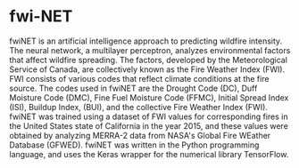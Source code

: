 # fwi-NET
fwiNET is an artificial intelligence approach to predicting wildfire intensity. The neural network, a
multilayer perceptron, analyzes environmental factors that affect wildfire spreading. The factors, developed 
by the Meteorological Service of Canada, are collectively known as the Fire Weather Index (FWI). FWI consists 
of various codes that reflect climate conditions at the fire source. The codes used in fwiNET are the Drought 
Code (DC), Duff Moisture Code (DMC), Fine Fuel Moisture Code (FFMC), Initial Spread Index (ISI), Buildup Index, 
(BUI), and the collective Fire Weather Index (FWI). fwiNET was trained using a dataset of FWI values for corresponding 
fires in the United States state of California in the year 2015, and these values were obtained by analyzing MERRA-2 data 
from NASA's Global Fire WEather Database (GFWED). fwiNET was written in the Python programming language, and uses the
Keras wrapper for the numerical library TensorFlow.
